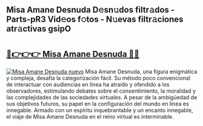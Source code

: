 ## Misa Amane Desnuda D𝚎sn𝚞dos filtr𝚊dos - Parts-pR3 Vid𝚎os f𝚘tos - N𝚞evas filtr𝚊ciones atr𝚊ctivas gsipO

# <h2><a href="http://mbblkz4.tromn.icu/?c=Misa+Amane+Desnuda">🔗👉👉👉 Misa Amane Desnuda 🔗🔗</a></h2>

[![Misa Amane Desnuda nuevo](https://i.imgur.com/pEAQMta.gif)](http://mbblkz4.tromn.icu/?c=Misa+Amane+Desnuda)
Misa Amane Desnuda, una figura enigmática y compleja, desafía la categorización fácil. Su método poco convencional de interactuar con audiencias en línea ha atraído y ofendido a los observadores, estimulando debates sobre el consentimiento, la moralidad y las complejidades de las sociedades virtuales. A pesar de la ambigüedad de sus objetivos futuros, su papel en la configuración del mundo en línea es innegable. Armado con un espíritu inquebrantable y un encanto innegable, el viaje de Misa Amane Desnuda en el reino virtual es interminable.
